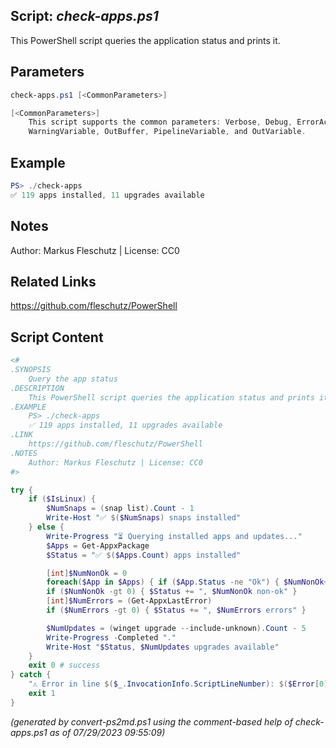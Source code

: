 ## Script: *check-apps.ps1*

This PowerShell script queries the application status and prints it.

## Parameters
```powershell
check-apps.ps1 [<CommonParameters>]

[<CommonParameters>]
    This script supports the common parameters: Verbose, Debug, ErrorAction, ErrorVariable, WarningAction, 
    WarningVariable, OutBuffer, PipelineVariable, and OutVariable.
```

## Example
```powershell
PS> ./check-apps
✅ 119 apps installed, 11 upgrades available

```

## Notes
Author: Markus Fleschutz | License: CC0

## Related Links
https://github.com/fleschutz/PowerShell

## Script Content
```powershell
<#
.SYNOPSIS
	Query the app status
.DESCRIPTION
	This PowerShell script queries the application status and prints it.
.EXAMPLE
	PS> ./check-apps
	✅ 119 apps installed, 11 upgrades available
.LINK
	https://github.com/fleschutz/PowerShell
.NOTES
	Author: Markus Fleschutz | License: CC0
#>

try {
	if ($IsLinux) {
		$NumSnaps = (snap list).Count - 1
		Write-Host "✅ $($NumSnaps) snaps installed"
	} else {
		Write-Progress "⏳ Querying installed apps and updates..."
		$Apps = Get-AppxPackage
		$Status = "✅ $($Apps.Count) apps installed"

		[int]$NumNonOk = 0
		foreach($App in $Apps) { if ($App.Status -ne "Ok") { $NumNonOk++ } }
		if ($NumNonOk -gt 0) { $Status += ", $NumNonOk non-ok" }
		[int]$NumErrors = (Get-AppxLastError)
		if ($NumErrors -gt 0) { $Status += ", $NumErrors errors" }

		$NumUpdates = (winget upgrade --include-unknown).Count - 5
		Write-Progress -Completed "."
		Write-Host "$Status, $NumUpdates upgrades available"
	}
	exit 0 # success
} catch {
	"⚠️ Error in line $($_.InvocationInfo.ScriptLineNumber): $($Error[0])"
	exit 1
}
```

*(generated by convert-ps2md.ps1 using the comment-based help of check-apps.ps1 as of 07/29/2023 09:55:09)*
